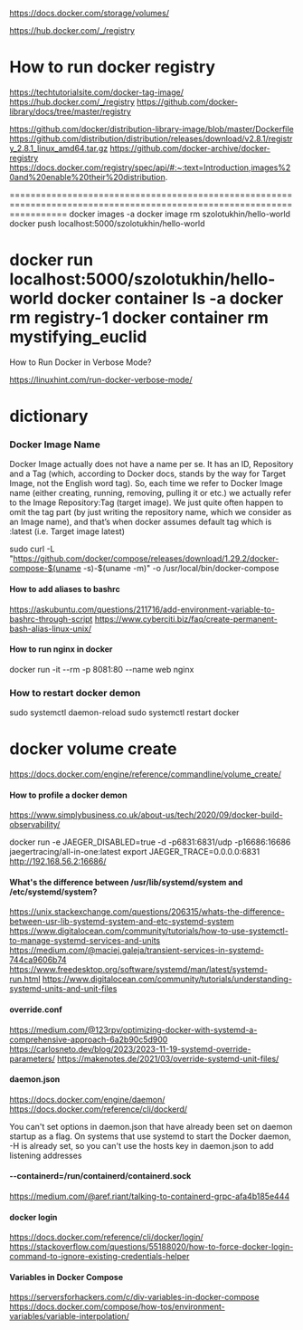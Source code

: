 https://docs.docker.com/storage/volumes/

https://hub.docker.com/_/registry

# How to run docker registry

https://techtutorialsite.com/docker-tag-image/
https://hub.docker.com/_/registry
https://github.com/docker-library/docs/tree/master/registry

https://github.com/docker/distribution-library-image/blob/master/Dockerfile
https://github.com/distribution/distribution/releases/download/v2.8.1/registry_2.8.1_linux_amd64.tar.gz
https://github.com/docker-archive/docker-registry
https://docs.docker.com/registry/spec/api/#:~:text=Introduction,images%20and%20enable%20their%20distribution.

=======================================================================================================================
docker images -a
docker image rm szolotukhin/hello-world
docker push localhost:5000/szolotukhin/hello-world

docker run localhost:5000/szolotukhin/hello-world
docker container ls -a
docker rm registry-1
docker container rm mystifying_euclid
=======================================================================================================================
How to Run Docker in Verbose Mode?

https://linuxhint.com/run-docker-verbose-mode/

dictionary
=======================================================================================================================

### Docker Image Name
Docker Image actually does not have a name per se. 
It has an ID, Repository and a Tag (which, according to Docker docs, stands by the way for Target Image, not the English word tag). 
So, each time we refer to Docker Image name (either creating, running, removing, pulling it or etc.) 
we actually refer to the Image Repository:Tag (target image).
We just quite often happen to omit the tag part (by just writing the repository name, which we consider as an Image name), 
and that’s when docker assumes default tag which is :latest (i.e. Target image latest)

sudo curl -L "https://github.com/docker/compose/releases/download/1.29.2/docker-compose-$(uname -s)-$(uname -m)" -o /usr/local/bin/docker-compose

#### How to add aliases to bashrc
https://askubuntu.com/questions/211716/add-environment-variable-to-bashrc-through-script
https://www.cyberciti.biz/faq/create-permanent-bash-alias-linux-unix/

#### How to run nginx in docker
docker run -it --rm -p 8081:80 --name web nginx

### How to restart docker demon

sudo systemctl daemon-reload
sudo systemctl restart docker

docker volume create
=======================================================================================================================
https://docs.docker.com/engine/reference/commandline/volume_create/

#### How to profile a docker demon
https://www.simplybusiness.co.uk/about-us/tech/2020/09/docker-build-observability/

docker run -e JAEGER_DISABLED=true -d -p6831:6831/udp -p16686:16686 jaegertracing/all-in-one:latest export JAEGER_TRACE=0.0.0.0:6831
http://192.168.56.2:16686/

#### What's the difference between /usr/lib/systemd/system and /etc/systemd/system?
https://unix.stackexchange.com/questions/206315/whats-the-difference-between-usr-lib-systemd-system-and-etc-systemd-system
https://www.digitalocean.com/community/tutorials/how-to-use-systemctl-to-manage-systemd-services-and-units
https://medium.com/@maciej.galeja/transient-services-in-systemd-744ca9606b74
https://www.freedesktop.org/software/systemd/man/latest/systemd-run.html
https://www.digitalocean.com/community/tutorials/understanding-systemd-units-and-unit-files

#### override.conf
https://medium.com/@123rpv/optimizing-docker-with-systemd-a-comprehensive-approach-6a2b90c5d900
https://carlosneto.dev/blog/2023/2023-11-19-systemd-override-parameters/
https://makenotes.de/2021/03/override-systemd-unit-files/

#### daemon.json
https://docs.docker.com/engine/daemon/
https://docs.docker.com/reference/cli/dockerd/

You can't set options in daemon.json that have already been set on daemon startup as a flag. 
On systems that use systemd to start the Docker daemon, -H is already set, 
so you can't use the hosts key in daemon.json to add listening addresses

#### --containerd=/run/containerd/containerd.sock
https://medium.com/@aref.riant/talking-to-containerd-grpc-afa4b185e444

#### docker login

https://docs.docker.com/reference/cli/docker/login/
https://stackoverflow.com/questions/55188020/how-to-force-docker-login-command-to-ignore-existing-credentials-helper

#### Variables in Docker Compose
https://serversforhackers.com/c/div-variables-in-docker-compose
https://docs.docker.com/compose/how-tos/environment-variables/variable-interpolation/
